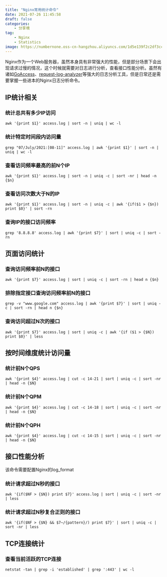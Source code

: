 ```yaml
---
title: "Nginx常用统计命令"
date: 2021-07-26 11:45:58
draft: false
categories:
    - 分享境
tag: 
    - Nginx
    - Statistics
image: https://numbernone.oss-cn-hangzhou.aliyuncs.com/1d5e139f2c2df3cc3b5d42ead50b2523.jpeg
---
```


Nginx作为一个Web服务器，虽然本身具有非常强大的性能，但是部分场景下会出现请求过慢的情况，这个时候就需要对日志进行分析，查看接口性能分析。虽然有诸如[GoAccess](https://goaccess.io/)、[request-log-analyzer](http://request-log-analyzer.com/)等强大的日志分析工具，但是日常还是需要掌握一些进本的Nginx日志分析命令。


## IP统计相关

### 统计总共有多少IP访问

```shell
awk '{print $1}' access.log | sort -n | uniq | wc -l
```

### 统计特定时间段内访问量
```shell
grep "07/July/2021:[08-11]" access.log | awk '{print $1}' | sort -n | uniq | wc -l 
```

### 查看访问频率最高的前N个IP
```shell
awk '{print $1}' access.log | sort -n | uniq -c | sort -nr | head -n {$n}
```

### 查看访问次数大于N的IP

```shell
awk '{print $1}' access.log | sort -n | uniq -c | awk '{if($1 > {$n}) print $0}' | sort -rn
```

### 查询IP的接口访问频率

```shell
grep '8.8.8.8' access.log | awk '{print $7}' | sort | uniq -c | sort -rn
``` 
## 页面访问统计
### 查询访问频率前N的接口
```shell
awk '{print $7}' access.log | sort | uniq -c | sort -rn | head n {$n}
```
### 排除指定接口查询访问频率前N的接口

```shell
grep -v "www.google.com" access.log | awk '{print $7}' | sort | uniq -c | sort -rn | head n {$n}
```
### 查询访问超过N次的接口
```shell
awk '{print $7}' access.log | sort | uniq -c | awk '{if ($1 > {$N}) print $0}' | less 
```
## 按时间维度统计访问量
### 统计前N个QPS
```shell
awk '{print $4}' access.log | cut -c 14-21 | sort | uniq -c | sort -nr | head -n {$N}
```
### 统计前N个QPM
```shell
awk '{print $4}' access.log | cut -c 14-18 | sort | uniq -c | sort -nr | head -n {$N}
```
### 统计前N个QPH
```shell
awk '{print $4}' access.log | cut -c 14-15 | sort | uniq -c | sort -nr | head -n {$N}
```
## 接口性能分析
该命令需要配置Nginx的log_format
### 统计请求超过N秒的接口
```shell
awk '{if($NF > {$N}) print $7}' access.log | sort | uniq -c | sort -nr | less 
```
### 统计请求超过N秒复合正则的接口
```shell
awk '{if($NF > {$N} && $7~/{pattern}/) print $7}' | sort | uniq -c | sort -nr | less
```
## TCP连接统计
### 查看当前活跃的TCP连接
```shell
netstat -tan | grep -i 'established' | grep ':443' | wc -l
```
